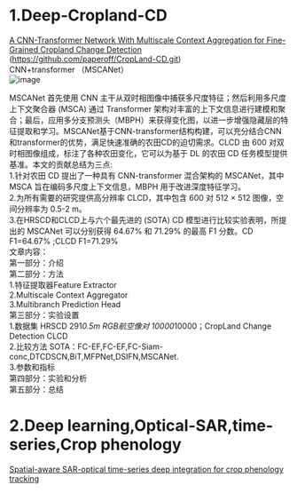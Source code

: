 # 1.Deep-Cropland-CD
[A CNN-Transformer Network With Multiscale Context Aggregation for Fine-Grained Cropland Change Detection](https://ieeexplore.ieee.org/document/9780164/keywords#keywords)  
(https://github.com/paperoff/CropLand-CD.git)  
CNN+transformer （MSCANet）  
![image](https://user-images.githubusercontent.com/62208710/196014581-e12c7b2c-3780-4079-878a-541d456a2971.png)  

MSCANet 首先使用 CNN 主干从双时相图像中捕获多尺度特征；然后利用多尺度上下文聚合器 (MSCA) 通过 Transformer 架构对丰富的上下文信息进行建模和聚合；最后，应用多分支预测头（MBPH）来获得变化图，以进一步增强隐藏层的特征提取和学习。MSCANet基于CNN-transformer结构构建，可以充分结合CNN和transformer的优势，满足快速准确的农田CD的迫切需求。CLCD 由 600 对双时相图像组成，标注了各种农田变化，它可以为基于 DL 的农田 CD 任务模型提供基准。本文的贡献总结为三点:  
1.针对农田 CD 提出了一种具有 CNN-transformer 混合架构的 MSCANet，其中 MSCA 旨在编码多尺度上下文信息，MBPH 用于改进深度特征学习。  
2.为所有需要的研究提供高分辨率 CLCD，其中包含 600 对 512 × 512 图像，空间分辨率为 0.5-2 m。  
3.在HRSCD和CLCD上与六个最先进的 (SOTA) CD 模型进行比较实验表明，所提出的 MSCANet 可以分别获得 64.67% 和 71.29% 的最高 F1 分数。CD  F1=64.67% ;CLCD  F1=71.29%  
文章内容：  
第一部分：介绍  
第二部分：方法  
1.特征提取器Feature Extractor  
2.Multiscale Context Aggregator  
3.Multibranch Prediction Head  
第三部分：实验设置  
1.数据集 HRSCD 291*0.5m RGB航空像对 10000*10000；CropLand Change Detection  CLCD  
2.比较方法 SOTA：FC-EF,FC-EF,FC-Siam-conc,DTCDSCN,BiT,MFPNet,DSIFN,MSCANet.  
3.参数和指标  
第四部分：实验和分析  
第五部分：总结

# 2.Deep learning,Optical-SAR,time-series,Crop phenology
[Spatial-aware SAR-optical time-series deep integration for crop phenology tracking](https://www.sciencedirect.com/science/article/pii/S0034425722001602?ref=pdf_download&fr=RR-2&rr=75adbfa509c549f0)  

